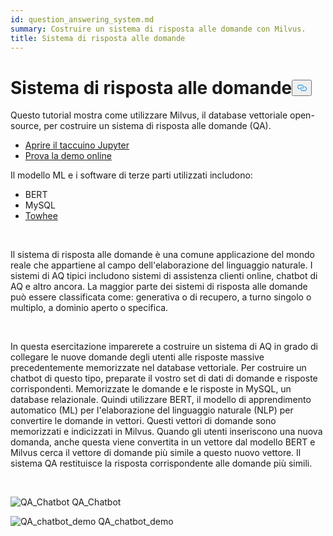 ```yaml
---
id: question_answering_system.md
summary: Costruire un sistema di risposta alle domande con Milvus.
title: Sistema di risposta alle domande
---
```

<h1 id="Question-Answering-System" class="common-anchor-header">Sistema di risposta alle domande<button data-href="#Question-Answering-System" class="anchor-icon" translate="no">
      <svg translate="no"
        aria-hidden="true"
        focusable="false"
        height="20"
        version="1.1"
        viewBox="0 0 16 16"
        width="16"
      >
        <path
          fill="#0092E4"
          fill-rule="evenodd"
          d="M4 9h1v1H4c-1.5 0-3-1.69-3-3.5S2.55 3 4 3h4c1.45 0 3 1.69 3 3.5 0 1.41-.91 2.72-2 3.25V8.59c.58-.45 1-1.27 1-2.09C10 5.22 8.98 4 8 4H4c-.98 0-2 1.22-2 2.5S3 9 4 9zm9-3h-1v1h1c1 0 2 1.22 2 2.5S13.98 12 13 12H9c-.98 0-2-1.22-2-2.5 0-.83.42-1.64 1-2.09V6.25c-1.09.53-2 1.84-2 3.25C6 11.31 7.55 13 9 13h4c1.45 0 3-1.69 3-3.5S14.5 6 13 6z"
        ></path>
      </svg>
    </button></h1><p>Questo tutorial mostra come utilizzare Milvus, il database vettoriale open-source, per costruire un sistema di risposta alle domande (QA).</p>
<ul>
<li><a href="https://github.com/towhee-io/examples/tree/main/nlp/question_answering">Aprire il taccuino Jupyter</a></li>
<li><a href="https://milvus.io/milvus-demos/">Prova la demo online</a></li>
</ul>
<p>Il modello ML e i software di terze parti utilizzati includono:</p>
<ul>
<li>BERT</li>
<li>MySQL</li>
<li><a href="https://towhee.io/">Towhee</a></li>
</ul>
<p></br></p>
<p>Il sistema di risposta alle domande è una comune applicazione del mondo reale che appartiene al campo dell'elaborazione del linguaggio naturale. I sistemi di AQ tipici includono sistemi di assistenza clienti online, chatbot di AQ e altro ancora. La maggior parte dei sistemi di risposta alle domande può essere classificata come: generativa o di recupero, a turno singolo o multiplo, a dominio aperto o specifica.</p>
<p></br></p>
<p>In questa esercitazione imparerete a costruire un sistema di AQ in grado di collegare le nuove domande degli utenti alle risposte massive precedentemente memorizzate nel database vettoriale. Per costruire un chatbot di questo tipo, preparate il vostro set di dati di domande e risposte corrispondenti. Memorizzate le domande e le risposte in MySQL, un database relazionale. Quindi utilizzare BERT, il modello di apprendimento automatico (ML) per l'elaborazione del linguaggio naturale (NLP) per convertire le domande in vettori. Questi vettori di domande sono memorizzati e indicizzati in Milvus.  Quando gli utenti inseriscono una nuova domanda, anche questa viene convertita in un vettore dal modello BERT e Milvus cerca il vettore di domande più simile a questo nuovo vettore. Il sistema QA restituisce la risposta corrispondente alle domande più simili.</p>
<p></br></p>
<p>
  
   <span class="img-wrapper"> <img translate="no" src="/docs/v2.5.x/assets/qa_chatbot.png" alt="QA_Chatbot" class="doc-image" id="qa_chatbot" />
   </span> <span class="img-wrapper"> <span>QA_Chatbot</span> </span></p>
<p>
  
   <span class="img-wrapper"> <img translate="no" src="/docs/v2.5.x/assets/qa_chatbot_demo.png" alt="QA_chatbot_demo" class="doc-image" id="qa_chatbot_demo" />
   </span> <span class="img-wrapper"> <span>QA_chatbot_demo</span> </span></p>
